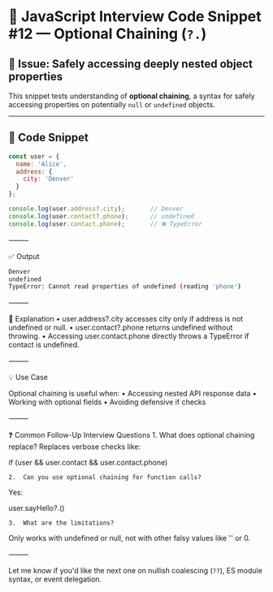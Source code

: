 # 🧠 JavaScript Interview Code Snippet #12 — Optional Chaining (`?.`)

## 📌 Issue: Safely accessing deeply nested object properties

This snippet tests understanding of **optional chaining**, a syntax for safely accessing properties on potentially `null` or `undefined` objects.

---

## 🧪 Code Snippet

```javascript
const user = {
  name: 'Alice',
  address: {
    city: 'Denver'
  }
};

console.log(user.address?.city);       // Denver
console.log(user.contact?.phone);      // undefined
console.log(user.contact.phone);       // ❌ TypeError
```

⸻

✅ Output
```sh
Denver
undefined
TypeError: Cannot read properties of undefined (reading 'phone')
```

⸻

📖 Explanation
	•	user.address?.city accesses city only if address is not undefined or null.
	•	user.contact?.phone returns undefined without throwing.
	•	Accessing user.contact.phone directly throws a TypeError if contact is undefined.

⸻

💡 Use Case

Optional chaining is useful when:
	•	Accessing nested API response data
	•	Working with optional fields
	•	Avoiding defensive if checks

⸻

❓ Common Follow-Up Interview Questions
	1.	What does optional chaining replace?
Replaces verbose checks like:

if (user && user.contact && user.contact.phone)


	2.	Can you use optional chaining for function calls?
Yes:

user.sayHello?.()


	3.	What are the limitations?
Only works with undefined or null, not with other falsy values like '' or 0.

⸻


Let me know if you'd like the next one on nullish coalescing (`??`), ES module syntax, or event delegation.